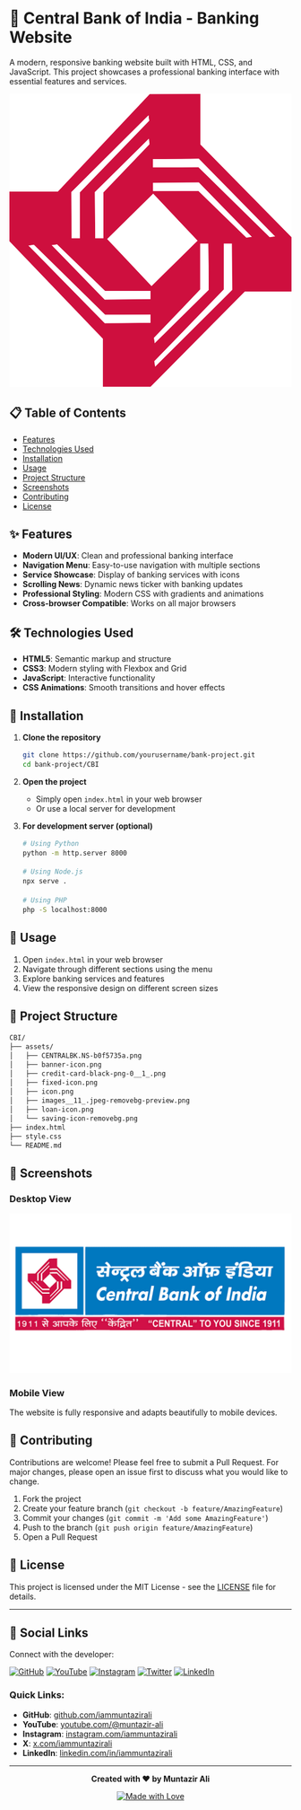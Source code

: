# 🏦 Central Bank of India - Banking Website

A modern, responsive banking website built with HTML, CSS, and JavaScript. This project showcases a professional banking interface with essential features and services.

![Central Bank of India](assets/CENTRALBK.NS-b0f5735a.png)

## 📋 Table of Contents

- [Features](#-features)
- [Technologies Used](#-technologies-used)
- [Installation](#-installation)
- [Usage](#-usage)
- [Project Structure](#-project-structure)
- [Screenshots](#-screenshots)
- [Contributing](#-contributing)
- [License](#-license)

## ✨ Features

- **Modern UI/UX**: Clean and professional banking interface
- **Navigation Menu**: Easy-to-use navigation with multiple sections
- **Service Showcase**: Display of banking services with icons
- **Scrolling News**: Dynamic news ticker with banking updates
- **Professional Styling**: Modern CSS with gradients and animations
- **Cross-browser Compatible**: Works on all major browsers

## 🛠️ Technologies Used

- **HTML5**: Semantic markup and structure
- **CSS3**: Modern styling with Flexbox and Grid
- **JavaScript**: Interactive functionality
- **CSS Animations**: Smooth transitions and hover effects

## 🚀 Installation

1. **Clone the repository**
   ```bash
   git clone https://github.com/yourusername/bank-project.git
   cd bank-project/CBI
   ```

2. **Open the project**
   - Simply open `index.html` in your web browser
   - Or use a local server for development

3. **For development server (optional)**
   ```bash
   # Using Python
   python -m http.server 8000
   
   # Using Node.js
   npx serve .
   
   # Using PHP
   php -S localhost:8000
   ```

## 📖 Usage

1. Open `index.html` in your web browser
2. Navigate through different sections using the menu
3. Explore banking services and features
4. View the responsive design on different screen sizes

## 📁 Project Structure

```
CBI/
├── assets/
│   ├── CENTRALBK.NS-b0f5735a.png
│   ├── banner-icon.png
│   ├── credit-card-black-png-0__1_.png
│   ├── fixed-icon.png
│   ├── icon.png
│   ├── images__11_.jpeg-removebg-preview.png
│   ├── loan-icon.png
│   └── saving-icon-removebg.png
├── index.html
├── style.css
└── README.md
```

## 📸 Screenshots

### Desktop View
![Desktop View](assets/banner-icon.png)

### Mobile View
The website is fully responsive and adapts beautifully to mobile devices.

## 🤝 Contributing

Contributions are welcome! Please feel free to submit a Pull Request. For major changes, please open an issue first to discuss what you would like to change.

1. Fork the project
2. Create your feature branch (`git checkout -b feature/AmazingFeature`)
3. Commit your changes (`git commit -m 'Add some AmazingFeature'`)
4. Push to the branch (`git push origin feature/AmazingFeature`)
5. Open a Pull Request

## 📄 License

This project is licensed under the MIT License - see the [LICENSE](LICENSE) file for details.

---

## 🔗 Social Links

Connect with the developer:

[![GitHub](https://img.shields.io/badge/GitHub-100000?style=for-the-badge&logo=github&logoColor=white)](https://github.com/iammuntazirali)
[![YouTube](https://img.shields.io/badge/YouTube-FF0000?style=for-the-badge&logo=youtube&logoColor=white)](https://youtube.com/@muntazir-ali)
[![Instagram](https://img.shields.io/badge/Instagram-E4405F?style=for-the-badge&logo=instagram&logoColor=white)](https://instagram.com/iammuntazirali)
[![Twitter](https://img.shields.io/badge/Twitter-1DA1F2?style=for-the-badge&logo=twitter&logoColor=white)](https://twitter.com/iammuntazirali)
[![LinkedIn](https://img.shields.io/badge/LinkedIn-0077B5?style=for-the-badge&logo=linkedin&logoColor=white)](https://linkedin.com/in/iammuntazirali)

### Quick Links:
- **GitHub**: [github.com/iammuntazirali](https://github.com/iammuntazirali)
- **YouTube**: [youtube.com/@muntazir-ali](https://youtube.com/@muntazr-ali)
- **Instagram**: [instagram.com/iammuntazirali](https://instagram.com/iammuntazirali)
- **X**: [x.com/iammuntazirali](https://x.com/iammuntazirali)
- **LinkedIn**: [linkedin.com/in/iammuntazirali](https://linkedin.com/in/iammuntazirali)

---

<div align="center">

**Created with ❤️ by Muntazir Ali**

[![Made with Love](https://img.shields.io/badge/Made%20with-Love-red.svg)](https://github.com/iammuntazirali)

</div>